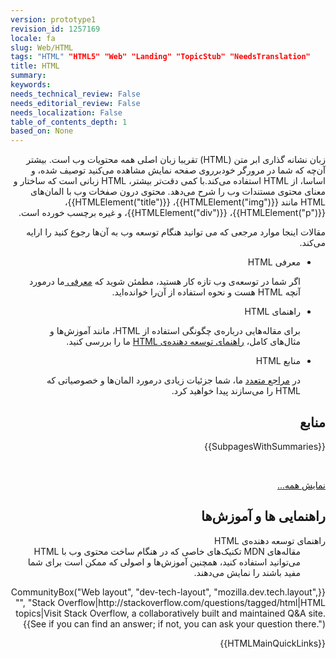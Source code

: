 ```yaml
---
version: prototype1
revision_id: 1257169
locale: fa
slug: Web/HTML
tags: "HTML" "HTML5" "Web" "Landing" "TopicStub" "NeedsTranslation"
title: HTML
summary: 
keywords: 
needs_technical_review: False
needs_editorial_review: False
needs_localization: False
table_of_contents_depth: 1
based_on: None
---
```

<p dir="rtl">زبان نشانه گذاری ابر متن<span class="seoSummary"> (HTML) تقریبا زبان اصلی همه محتویات وب است. بیشتر آن‌چه که شما <span class="seoSummary">در مرورگر خود</span>برروی صفحه نمایش مشاهده می‌کنید توصیف شده، و اساسا، از HTML استفاده می‌کند.</span>با کمی دقت‌تر بیشتر، HTML زبانی است که ساختار و معنای محتوی مستندات وب را شرح می‌دهد. محتوی درون صفخات وب با المان‌های HTML مانند {{HTMLElement("img")}}، {{HTMLElement("title")}}، {{HTMLElement("p")}}، {{HTMLElement("div")}}، و غیره برچسب خورده است.</p>

<p dir="rtl">مقالات اینجا موارد مرجعی که می توانید هنگام توسعه وب به آن‌ها رجوع کنید را ارایه می‌کند.</p>

<ul class="card-grid" dir="rtl">
 <li>معرفی HTML
  <p>اگر شما در توسعه‌ی وب تازه کار هستید، مطمئن شوید که <a href="https://developer.mozilla.org/fa/docs/Web/Guide/HTML/Introduction">معرفی </a>ما درمورد آنچه HTML هست و نحوه استفاده از آن‌را خوانده‌اید.</p>
 </li>
 <li><span>راهنمای HTML</span>
  <p>برای مقاله‌هایی درباره‌ی چگونگی استفاده از HTML، مانند آموزش‌ها و مثال‌های کامل، <a href="https://developer.mozilla.org/en-US/docs/Web/Guide/HTML">راهنمای توسعه دهنده‌ی HTML</a> ما را بررسی کنید.</p>
 </li>
 <li><span>منابع HTML</span>
  <p>در <a href="https://developer.mozilla.org/en-US/docs/Web/HTML/Reference">مراجع متعدد</a> ما، شما جزئیات زیادی درمورد المان‌ها و خصوصیاتی که HTML را می‌سازند پیدا خواهید کرد.</p>
 </li>
</ul>

<div class="row topicpage-table" dir="rtl">
<div class="section">
<h2 class="Documentation" id="Documentation" name="Documentation">منابع</h2>

<p>{{SubpagesWithSummaries}}</p>

<p>&nbsp;</p>

<p><a href="https://developer.mozilla.org/en-US/docs/tag/HTML" title="Article tagged: HTML"><span class="alllinks">نمایش همه...</span></a></p>
</div>

<div class="section">
<h2 class="Tools" id="Tools" name="Tools">راهنمایی ها و آموزش‌ها</h2>

<dl>
 <dt a="" href="https://developer.mozilla.org/en-US/docs/Web/Guide/HTML">راهنمای توسعه‌ دهنده‌ی HTML</dt>
 <dd>مقاله‌های MDN تکنیک‌های خاصی که در هنگام ساخت محتوی وب با HTML می‌توانید استفاده کنید، همچنین آموزش‌ها و اصولی که ممکن است برای شما مفید باشند را نمایش می‌دهند.</dd>
</dl>
</div>
</div>

<p dir="rtl">{{CommunityBox("Web layout", "dev-tech-layout", "mozilla.dev.tech.layout", "", "Stack Overflow|http://stackoverflow.com/questions/tagged/html|HTML topics|Visit Stack Overflow, a collaboratively built and maintained Q&amp;A site. See if you can find an answer; if not, you can ask your question there.")}}</p>

<p dir="rtl">{{HTMLMainQuickLinks}}</p>

